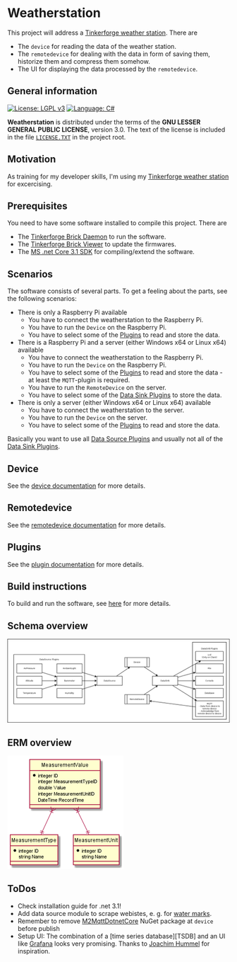 # Weatherstation

This project will address a [Tinkerforge weather station][TFURL]. There are
  - The `device` for reading the data of the weather station.
  - The `remotedevice` for dealing with the data in form of saving them, historize them and compress them somehow.
  - The UI for displaying the data processed by the `remotedevice`.

## General information

[![License: LGPL v3][lgpl_license_badge]][lgpl_license]
[![Language: C#][csharp_lang_badge]][csharp_lang]

**Weatherstation** is distributed under the terms of the **GNU LESSER GENERAL PUBLIC LICENSE**, version 3.0. The text of the license is included in the file [`LICENSE.TXT`](https://github.com/ThirtySomething/Weatherstation/blob/master/LICENSE.TXT "LGPL-3.0") in the project root.

## Motivation

As training for my developer skills, I'm using my [Tinkerforge weather station][TFURL] for excercising.

## Prerequisites

You need to have some software installed to compile this project. There are

- The [Tinkerforge Brick Daemon][TFBrickDaemon] to run the software.
- The [Tinkerforge Brick Viewer][TFBrickViewer] to update the firmwares.
- The [MS .net Core 3.1 SDK][DotNet31SDK] for compiling/extend the software.

## Scenarios

The software consists of several parts. To get a feeling about the parts, see the following scenarios:

- There is only a Raspberry Pi available
  - You have to connect the weatherstation to the Raspberry Pi.
  - You have to run the `Device` on the Raspberry Pi.
  - You have to select some of the [Plugins](./Plugins/Readme.md) to read and store the data.
- There is a Raspberry Pi and a server (either Windows x64 or Linux x64) available
  - You have to connect the weatherstation to the Raspberry Pi.
  - You have to run the `Device` on the Raspberry Pi.
  - You have to select some of the [Plugins](./Plugins/Readme.md) to read and store the data - at least the `MQTT`-plugin is required.
  - You have to run the `RemoteDevice` on the server.
  - You have to select some of the [Data Sink Plugins](./Plugins/DataSink/Readme.md) to store the data.
- There is only a server (either Windows x64 or Linux x64) available
  - You have to connect the weatherstation to the server.
  - You have to run the `Device` on the server.
  - You have to select some of the [Plugins](./Plugins/Readme.md) to read and store the data.

Basically you want to use all [Data Source Plugins](./Plugins/DataSource/Readme.md) and usually not all of the [Data Sink Plugins](./Plugins/DataSink/Readme.md).

## Device

See the [device documentation](./Device/Readme.md) for more details.

## Remotedevice

See the [remotedevice documentation](./RemoteDevice/Readme.md) for more details.

## Plugins

See the [plugin documentation](./Plugins/Readme.md) for more details.

## Build instructions

To build and run the software, see [here](./Build.md) for more details.

## Schema overview

![Schema overview](./Documentation/Diagram.png)

## ERM overview

![ERM overview](./Documentation/DataModel.png)

## ToDos

- Check installation guide for .net 3.1!
- Add data source module to scrape webistes, e. g. for [water marks][hvzo].
- Remember to remove [M2MqttDotnetCore][NGMQTT] NuGet package at `device` before publish
- Setup UI: The combination of a [time series database][TSDB] and an UI like [Grafana][Grafana] looks very promising. Thanks to [Joachim Hummel][JoHu] for inspiration.

[csharp_lang]: https://en.wikipedia.org/wiki/C_Sharp_(programming_language)
[csharp_lang_badge]: https://img.shields.io/badge/language-CSharp-blue.svg
[lgpl_license]: http://www.gnu.org/licenses/lgpl-3.0
[lgpl_license_badge]: https://img.shields.io/badge/License-LGPL%20v3-blue.svg

[DotNet31SDK]: https://dotnet.microsoft.com/download/dotnet-core/scripts
[EFCore]: https://github.com/aspnet/EntityFrameworkCore
[Grafana]: https://grafana.com/
[JoHu]: https://blog.unixweb.de/
[NGMQTT]: https://www.nuget.org/packages/M2MqttDotnetCore/
[TFBrickDaemon]: https://www.tinkerforge.com/en/doc/Downloads.html
[TFBrickViewer]: https://www.tinkerforge.com/en/doc/Downloads.html
[TFURL]: https://www.tinkerforge.com/en/shop/kits/starter-kit-weather-station.html
[hvzo]: https://www.hvz.baden-wuerttemberg.de/